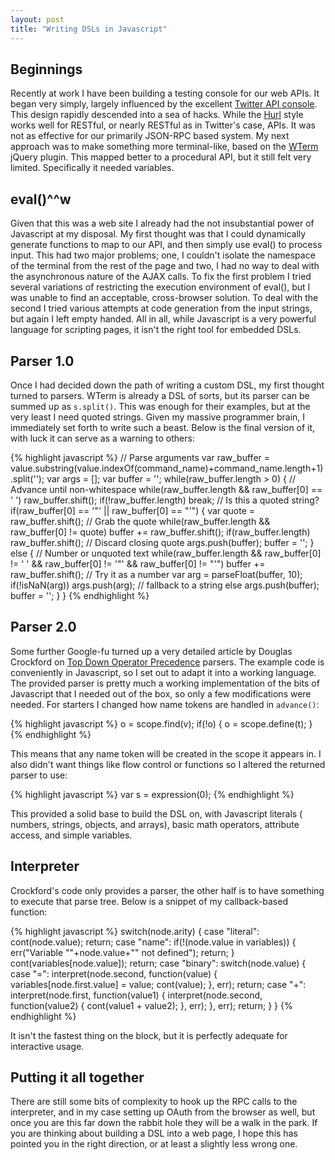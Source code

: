 ```yaml
---
layout: post
title: "Writing DSLs in Javascript"
---
```


Beginnings
----------

Recently at work I have been building a testing console for our web APIs. It
began very simply, largely influenced by the excellent [Twitter API console](
http://dev.twitter.com/console). This design rapidly descended into a sea of
hacks. While the [Hurl](http://hurl.it/) style works well for RESTful, or
nearly RESTful as in Twitter's case, APIs. It was not as effective for our
primarily JSON-RPC based system. My next approach was to make something more
terminal-like, based on the [WTerm](http://plugins.jquery.com/project/wterm)
jQuery plugin. This mapped better to a procedural API, but it still felt
very limited. Specifically it needed variables.

eval()^^w
---------

Given that this was a web site I already had the not insubstantial power of
Javascript at my disposal. My first thought was that I could dynamically
generate functions to map to our API, and then simply use eval() to process
input. This had two major problems; one, I couldn't isolate the namespace of
the terminal from the rest of the page and two, I had no way to deal with the
asynchronous nature of the AJAX calls. To fix the first problem I tried
several variations of restricting the execution environment of eval(), but
I was unable to find an acceptable, cross-browser solution. To deal with the
second I tried various attempts at code generation from the input strings, but
again I left empty handed. All in all, while Javascript is a very powerful
language for scripting pages, it isn't the right tool for embedded DSLs.

Parser 1.0
----------

Once I had decided down the path of writing a custom DSL, my first thought
turned to parsers. WTerm is already a DSL of sorts, but its parser can be
summed up as ``s.split()``. This was enough for their examples, but at the
very least I need quoted strings. Given my massive programmer brain, I
immediately set forth to write such a beast. Below is the final version of it,
with luck it can serve as a warning to others:

{% highlight javascript %}
// Parse arguments
var raw_buffer = value.substring(value.indexOf(command_name)+command_name.length+1).split('');
var args = [];
var buffer = '';
while(raw_buffer.length > 0) {
    // Advance until non-whitespace
    while(raw_buffer.length && raw_buffer[0] == ' ') raw_buffer.shift();
    if(!raw_buffer.length) break;
    // Is this a quoted string?
    if(raw_buffer[0] == '"' || raw_buffer[0] == "'") {
        var quote = raw_buffer.shift(); // Grab the quote
        while(raw_buffer.length && raw_buffer[0] != quote) buffer += raw_buffer.shift();
        if(raw_buffer.length) raw_buffer.shift(); // Discard closing quote
        args.push(buffer);
        buffer = '';
    } else {
        // Number or unquoted text
        while(raw_buffer.length && raw_buffer[0] != ' ' && raw_buffer[0] != '"' && raw_buffer[0] != "'") buffer += raw_buffer.shift();
        // Try it as a number
        var arg = parseFloat(buffer, 10);
        if(!isNaN(arg)) args.push(arg);
        // fallback to a string
        else args.push(buffer);
        buffer = '';
    }
}
{% endhighlight %}

Parser 2.0
----------

Some further Google-fu turned up a very detailed article by Douglas Crockford
on [Top Down Operator Precedence](http://javascript.crockford.com/tdop/tdop.html)
parsers. The example code is conveniently in Javascript, so I set out to adapt
it into a working language. The provided parser is pretty much a working
implementation of the bits of Javascript that I needed out of the box, so only
a few modifications were needed. For starters I changed how name tokens are
handled in ``advance()``:

{% highlight javascript %}
o = scope.find(v);
if(!o) {
    o = scope.define(t);
}
{% endhighlight %}

This means that any name token will be created in the scope it appears in. I
also didn't want things like flow control or functions so I altered the
returned parser to use:

{% highlight javascript %}
var s = expression(0);
{% endhighlight %}

This provided a solid base to build the DSL on, with Javascript literals (
numbers, strings, objects, and arrays), basic math operators, attribute access,
and simple variables.

Interpreter
-----------

Crockford's code only provides a parser, the other half is to have something
to execute that parse tree. Below is a snippet of my callback-based function:

{% highlight javascript %}
switch(node.arity) {
case "literal": cont(node.value); return;
case "name":
    if(!(node.value in variables)) {
        err("Variable \""+node.value+"\" not defined");
        return;
    }
    cont(variables[node.value]);
    return;
case "binary":
    switch(node.value) {
    case "=":
        interpret(node.second, function(value) {
            variables[node.first.value] = value;
            cont(value);
        }, err);
        return;
    case "+":
        interpret(node.first, function(value1) {
            interpret(node.second, function(value2) {
               cont(value1 + value2); 
            }, err);
        }, err);
        return;
    }
}
{% endhighlight %}

It isn't the fastest thing on the block, but it is perfectly adequate for
interactive usage.

Putting it all together
-----------------------

There are still some bits of complexity to hook up the RPC calls to the
interpreter, and in my case setting up OAuth from the browser as well, but
once you are this far down the rabbit hole they will be a walk in the park.
If you are thinking about building a DSL into a web page, I hope this has
pointed you in the right direction, or at least a slightly less wrong one.

